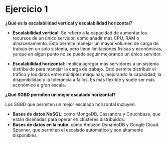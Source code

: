 # Ejercicio 1

**¿Qué es la escalabilidad vertical y escalabilidad horizontal?**

- **Escalabilidad vertical**: Se refiere a la capacidad de aumentar los recursos de un único servidor, como añadir más CPU, RAM o almacenamiento. Esto permite manejar un mayor volumen de carga de trabajo en un solo sistema, pero tiene limitaciones físicas y económicas, ya que en algún punto no se puede seguir mejorando un único servidor.

- **Escalabilidad horizontal**: Implica agregar más servidores a un sistema distribuido para manejar la carga de trabajo. Esto permite distribuir el tráfico y los datos entre múltiples máquinas, mejorando la capacidad, la disponibilidad y la tolerancia a fallos. Es más flexible y suele ser más económico a gran escala.

**¿Qué SGBD permiten un mejor escalado horizontal?**

Los SGBD que permiten un mejor escalado horizontal incluyen:

- **Bases de datos NoSQL**: como MongoDB, Cassandra y Couchbase, que están diseñadas para operar en clústeres distribuidos.
- **Bases de datos en la nube**: como Amazon DynamoDB y Google Cloud Spanner, que permiten el escalado automático y son altamente disponibles.
